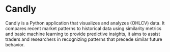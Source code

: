# Candly
Candly is a Python application that visualizes and analyzes (OHLCV) data. It compares recent market patterns to historical data using similarity metrics and basic machine learning to provide predictive insights, it aims to assist traders and researchers in recognizing patterns that precede similar future behavior.
